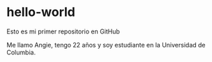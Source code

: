 # hello-world
Esto es mi primer repositorio en GitHub

Me llamo Angie, tengo 22 años y soy estudiante en la Universidad de Columbia. 
